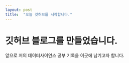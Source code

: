 ```yaml
---
layout: post
title:  "오늘 깃허브를 시작합니다."
---
```


# 깃허브 블로그를 만들었습니다.

앞으로 저의 데이터사이언스 공부 기록을 이곳에 남기고자 합니다.

